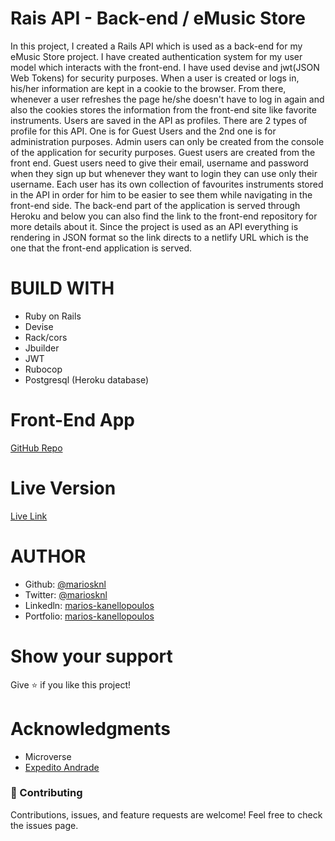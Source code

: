 # Rais API - Back-end / eMusic Store

In this project, I created a Rails API which is used as a back-end for my eMusic Store project. I have created authentication system for my user model which interacts with the front-end. I have used devise and jwt(JSON Web Tokens) for security purposes. When a user is created or logs in, his/her information are kept in a cookie to the browser. From there, whenever a user refreshes the page he/she doesn't have to log in again and also the cookies stores the information from the front-end site like favorite instruments. Users are saved in the API as profiles. There are 2 types of profile for this API. One is for Guest Users and the 2nd one is for administration purposes. Admin users can only be created from the console of the application for security purposes. Guest users are created from the front end. Guest users need to give their email, username and password when they sign up but whenever they want to login they can use only their username. Each user has its own collection of favourites instruments stored in the API in order for him to be easier to see them while navigating in the front-end side. The back-end part of the application is served through Heroku and below you can also find the link to the front-end repository for more details about it. Since the project is used as an API everything is rendering in JSON format so the link directs to a netlify URL which is the one that the front-end application is served.

# BUILD WITH

- Ruby on Rails
- Devise
- Rack/cors
- Jbuilder
- JWT
- Rubocop
- Postgresql (Heroku database)

# Front-End App
[GitHub Repo](https://github.com/mariosknl/music_store_front-end/tree/feature_v3)

# Live Version
[Live Link](https://emusicstorebymarios.netlify.app/)

# AUTHOR

- Github: [@mariosknl](https://github.com/mariosknl)
- Twitter: [@mariosknl](https://twitter.com/MariosKnl)
- Linkedln: [marios-kanellopoulos](https://www.linkedin.com/in/marios-kanellopoulos)
- Portfolio: [marios-kanellopoulos](https://marioskanellopoulos.com/)

# Show your support

Give ⭐️ if you like this project!

# Acknowledgments

- Microverse
- [Expedito Andrade](https://github.com/expjazz)

### 🤝 Contributing

Contributions, issues, and feature requests are welcome!
Feel free to check the issues page.
